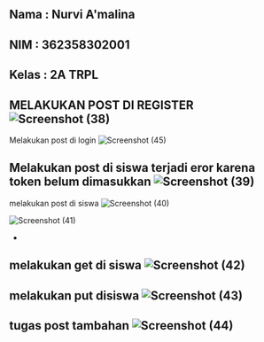Nama : Nurvi A'malina
-
NIM  : 362358302001
-
Kelas : 2A TRPL
-
MELAKUKAN POST DI REGISTER
![Screenshot (38)](https://github.com/user-attachments/assets/07eada94-275e-4f91-a69d-030a9a2994ff)
-
Melakukan post di login
![Screenshot (45)](https://github.com/user-attachments/assets/0c76e001-6d03-476a-ac50-dfe9b760aad0)

Melakukan post di siswa terjadi eror karena token belum dimasukkan
![Screenshot (39)](https://github.com/user-attachments/assets/a8d62a59-0414-417f-b37b-dd4316f450d7)
-
melakukan post di siswa
![Screenshot (40)](https://github.com/user-attachments/assets/bca54c82-72b5-4759-9bb1-09bb4170bc11)

![Screenshot (41)](https://github.com/user-attachments/assets/c7078dd5-eb85-46f0-bb12-d4203effd664)

-
melakukan get di siswa
![Screenshot (42)](https://github.com/user-attachments/assets/a1406e58-c7df-469a-8860-2a37745bb6f6)
-
melakukan put disiswa
![Screenshot (43)](https://github.com/user-attachments/assets/a2bd3f29-b3e5-4b87-8a76-bea0d60f0547)
-
tugas post tambahan 
![Screenshot (44)](https://github.com/user-attachments/assets/a53270bb-9bb9-486a-99c3-d5a14f53292e)
-



